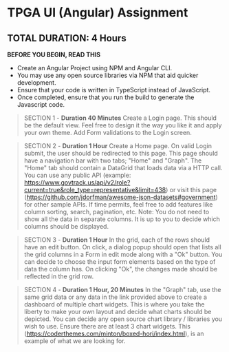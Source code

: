 # TPGA UI (Angular) Assignment

## TOTAL DURATION: 4 Hours


**BEFORE YOU BEGIN, READ THIS**
- Create an Angular Project using NPM and Angular CLI.
- You may use any open source libraries via NPM that aid quicker development.
- Ensure that your code is written in TypeScript instead of JavaScript.
- Once completed, ensure that you run the build to generate the Javascript code.



> SECTION 1 - **Duration 40 Minutes**
Create a Login page. This should be the default view. Feel free to design it the way you like it and apply your own theme. Add Form validations to the Login screen.

> SECTION 2 - **Duration 1 Hour**
Create a Home page. On valid Login submit, the user should be redirected to this page. This page should have a navigation bar with two tabs; "Home" and "Graph".
The "Home" tab should contain a DataGrid that loads data via a HTTP call. You can use any public API (example: https://www.govtrack.us/api/v2/role?current=true&role_type=representative&limit=438) or visit this page (https://github.com/jdorfman/awesome-json-datasets#government) for other sample APIs. If time permits, feel free to add features like column sorting, search, pagination, etc.
Note: You do not need to show all the data in separate columns. It is up to you to decide which columns should be displayed.

> SECTION 3 - **Duration 1 Hour**
In the grid, each of the rows should have an edit button. On click, a dialog popup should open that lists all the grid columns in a Form in edit mode along with a "Ok" button. You can decide to choose the input form elements based on the type of data the column has. On clicking "Ok", the changes made should be reflected in the grid row. 

> SECTION 4 - **Duration 1 Hour, 20 Minutes**
In the "Graph" tab, use the same grid data or any data in the link provided above to create a dashboard of multiple chart widgets. This is where you take the liberty to make your own layout and decide what charts should be depicted. You can decide any open source chart library / libraries you wish to use. Ensure there are at least 3 chart widgets. This (https://coderthemes.com/minton/boxed-hori/index.html), is an example of what we are looking for. 

